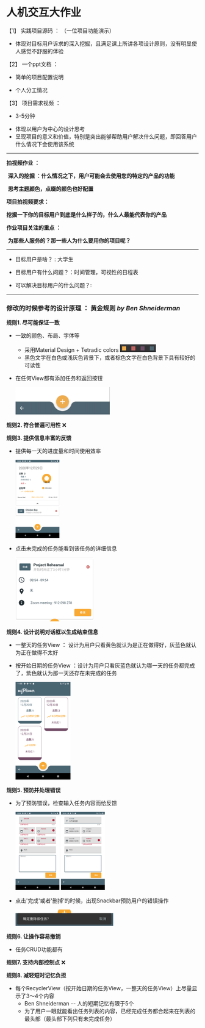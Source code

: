 # 人机交互大作业

【1】 实践项目源码 ： （一位项目功能演示）

* 体现对目标用户诉求的深入挖掘，且满足课上所讲各项设计原则，没有明显使人感觉不舒服的体验

  

【2】 一个ppt文档 ： 

* 简单的项目配置说明 

* 个人分工情况

  

【3】 项目需求视频 ：

- 3-5分钟

* 体现以用户为中心的设计思考
* 呈现项目的意义和价值，特别是突出能够帮助用户解决什么问题，即回答用户什么情况下会使用该系统

***



**拍视频作业 ：** 

​	**深入的挖掘 ：什么情况之下，用户可能会去使用您的特定的产品的功能**

​	**思考主题颜色，点缀的颜色也好配置**



**项目拍视频要求：**

​	**挖掘一下你的目标用户到底是什么样子的，什么人最能代表你的产品**



**作业项目关注的重点 ：**

​	**为那些人服务的？那一些人为什么要用你的项目呢？**

***



- 目标用户是啥？ :  大学生

- 目标用户有什么问题？：时间管理，可视性的日程表

- 可以解决目标用户的什么问题？: 

   

***



### 修改的时候参考的设计原理 ： 黄金规则 *by* *Ben Shneiderman*

**规则1. 尽可能保证一致**

- 一致的颜色、布局、字体等

  - 采用Material Design + Tetradic colors <img src="./capture/color.png" alt="color" style="zoom: 67%;" />
  - 黑色文字在白色或浅灰色背景下，或者棕色文字在白色背景下具有较好的可读性

- 在任何View都有添加任务和返回按钮

    <img src="./capture/appbar.png" alt="appbar" style="zoom:25%;" />

  

**规则2. 符合普遍可用性** ❌

**规则3. 提供信息丰富的反馈**

- 提供每一天的进度量和时间使用效率

  <img src="./capture/add1.png" alt="add1" style="zoom:20%;" />

  

- 点击未完成的任务能看到该任务的详细信息

  <img src="./capture/detail.png" alt="detail" style="zoom:20%;" />



**规则4. 设计说明对话框以生成结束信息**

- 一整天的任务View ： 设计为用户只看黄色就认为是正在做得好，灰蓝色就认为正在做得不太好
- 按开始日期的任务View ：设计为用户只看灰蓝色就认为哪一天的任务都完成了，紫色就认为那一天还存在未完成的任务

  <img src="./capture/totalTask.png" alt="totalTask" style="zoom:25%;" />



**规则5. 预防并处理错误**

- 为了预防错误，检查输入任务内容而给反馈

  <img src="./capture/empty.png" alt="empty" style="zoom:20%;" />  <img src="./capture/timeerror.png" alt="timeerror" style="zoom:20%;" />

  

- 点击'完成'或者'删掉'的时候，出现Snackbar预防用户的错误操作

  

  <img src="./capture/snackbar.png" alt="snackbar" style="zoom:25%;" />



**规则6. 让操作容易撤销**

- 任务CRUD功能都有

  

**规则7. 支持内部控制点** ❌

**规则8. 减轻短时记忆负担**

- 每个RecyclerView（按开始日期的任务View，一整天的任务View）上尽量显示了3～4个内容
  - Ben Shneiderman -- 人的短期记忆有限于5个
  - 为了用户一眼就能看出任务列表的内容，已经完成任务都合起来在列表的最头部（最头部下列只有未完成任务）

